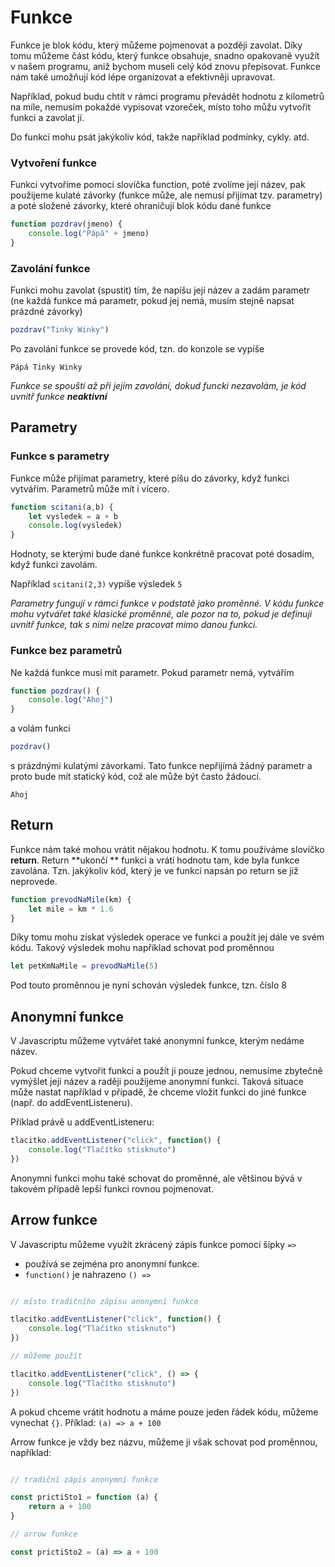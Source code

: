 # Funkce
Funkce je blok kódu, který můžeme pojmenovat a později zavolat. Díky tomu můžeme část kódu, který funkce obsahuje, snadno opakovaně využít v našem programu, aniž bychom museli celý kód znovu přepisovat. Funkce nám také umožňují kód lépe organizovat a efektivněji upravovat.

Například, pokud budu chtít v rámci programu převádět hodnotu z kilometrů na míle, nemusím pokaždé vypisovat vzoreček, místo toho můžu vytvořit funkci a zavolat jí.

Do funkcí mohu psát jakýkoliv kód, takže například podmínky, cykly. atd.

### Vytvoření funkce

Funkci vytvoříme pomocí slovíčka function, poté zvolíme její název, pak použijeme kulaté závorky (funkce může, ale nemusí přijímat tzv. parametry) a poté složené závorky, které ohraničují blok kódu dané funkce

````js
function pozdrav(jmeno) {
    console.log("Pápá" + jmeno)
}
````



### Zavolání funkce

Funkci mohu zavolat (spustit) tím, že napíšu její název a zadám parametr (ne každá funkce má parametr, pokud jej nemá, musím stejně napsat prázdné závorky)

````js
pozdrav("Tinky Winky")
````



Po zavolání funkce se provede kód, tzn. do konzole se vypíše 

````
Pápá Tinky Winky
````





_Funkce se spouští až při jejím zavolání, dokud funcki nezavolám, je kód uvnitř funkce **neaktivní**_



## Parametry

### Funkce s parametry

Funkce může přijímat parametry, které píšu do závorky, když funkci vytvářím. Parametrů může mít i vícero.

```js
function scitani(a,b) {
    let vysledek = a + b
    console.log(vysledek)
}
```




Hodnoty, se kterými bude dané funkce konkrétně pracovat poté dosadím, když funkci zavolám. 

Například `scitani(2,3)` vypíše výsledek `5`




_Parametry fungují v rámci funkce v podstatě jako proměnné._
_V kódu funkce mohu vytvářet také klasické proměnné, ale pozor na to, pokud je definuji uvnitř funkce, tak s nimi nelze pracovat mimo danou funkci._



### Funkce bez parametrů

Ne každá funkce musí mít parametr. Pokud parametr nemá, vytvářím 

````js 
function pozdrav() {
    console.log("Ahoj")
}
````



a volám funkci

````js 
pozdrav() 

````


s prázdnými kulatými závorkami. Tato funkce nepřijímá žádný parametr a proto bude mít statický kód, což ale může být často žádoucí.

````
Ahoj
````

## Return

Funkce nám také mohou vrátit nějakou hodnotu. K tomu používáme slovíčko **return**. Return **ukončí ** funkci a vrátí hodnotu tam, kde byla funkce zavolána. 
Tzn. jakýkoliv kód, který je ve funkci napsán po return se již neprovede.

````js 
function prevodNaMile(km) {
    let mile = km * 1.6
}
````

Díky tomu mohu získat výsledek operace ve funkci a použít jej dále ve svém kódu. Takový výsledek mohu například schovat pod proměnnou

````js 
let petKmNaMile = prevodNaMile(5)
````


Pod touto proměnnou je nyní schován výsledek funkce, tzn. číslo 8

## Anonymní funkce

V Javascriptu můžeme vytvářet také anonymní funkce, kterým nedáme název. 

Pokud chceme vytvořit funkci a použít ji pouze jednou, nemusíme zbytečně vymýšlet její název a raději použijeme anonymní funkci. Taková situace může nastat například v případě, že chceme vložit funkci do jiné funkce (např. do addEventListeneru).

Příklad právě u addEventListeneru:

````js 
tlacitko.addEventListener("click", function() {
    console.log("Tlačítko stisknuto")
})
````

Anonymni funkci mohu také schovat do proměnné, ale většinou bývá v takovém případě lepší funkci rovnou pojmenovat.

## Arrow funkce

V Javascriptu můžeme využít zkrácený zápis funkce pomocí šipky `=>`
- používá se zejména pro anonymní funkce. 
- `function()` je nahrazeno `() =>`

````js 

// místo tradičního zápisu anonymní funkce

tlacitko.addEventListener("click", function() {
    console.log("Tlačítko stisknuto")
})

// můžeme použít

tlacitko.addEventListener("click", () => {
    console.log("Tlačítko stisknuto")
})

````
A pokud chceme vrátit hodnotu a máme pouze jeden řádek kódu, můžeme vynechat `{}`. Příklad:  `(a) => a + 100`

Arrow funkce je vždy bez názvu, můžeme ji však schovat pod proměnnou, například:


````js 

// tradiční zápis anonymní funkce

const prictiSto1 = function (a) {
    return a + 100
}

// arrow funkce

const prictiSto2 = (a) => a + 100
````



